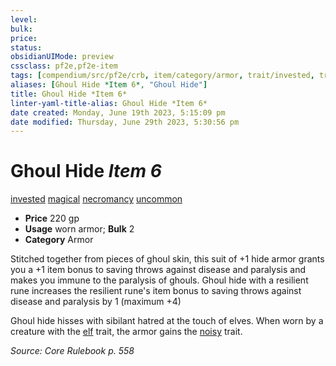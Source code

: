 ```yaml
---
level:
bulk:
price:
status:
obsidianUIMode: preview
cssclass: pf2e,pf2e-item
tags: [compendium/src/pf2e/crb, item/category/armor, trait/invested, trait/magical, trait/necromancy, trait/uncommon]
aliases: [Ghoul Hide *Item 6*, "Ghoul Hide"]
title: Ghoul Hide *Item 6*
linter-yaml-title-alias: Ghoul Hide *Item 6*
date created: Monday, June 19th 2023, 5:15:09 pm
date modified: Thursday, June 29th 2023, 5:30:56 pm
---
```


# Ghoul Hide *Item 6*

[invested](rules/traits/invested.md) [magical](rules/traits/magical.md) [necromancy](rules/traits/necromancy.md) [uncommon](rules/traits/uncommon.md)  

- **Price** 220 gp
- **Usage** worn armor; **Bulk** 2
- **Category** Armor

Stitched together from pieces of ghoul skin, this suit of +1 hide armor grants you a +1 item bonus to saving throws against disease and paralysis and makes you immune to the paralysis of ghouls. Ghoul hide with a resilient rune increases the resilient rune's item bonus to saving throws against disease and paralysis by 1 (maximum +4)

Ghoul hide hisses with sibilant hatred at the touch of elves. When worn by a creature with the [elf](rules/traits/elf.md) trait, the armor gains the [noisy](rules/traits/noisy.md) trait.

*Source: Core Rulebook p. 558*
